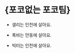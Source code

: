 # {포코없는 포코팀}

<!-- ### 샐리 -->

- 샐리는 인천에 살아요.

<!-- ### 록바 -->

- 록바는 안동에 살아요.

<!-- ### 빅터 -->

- 빅터는 인천에 살아요.

